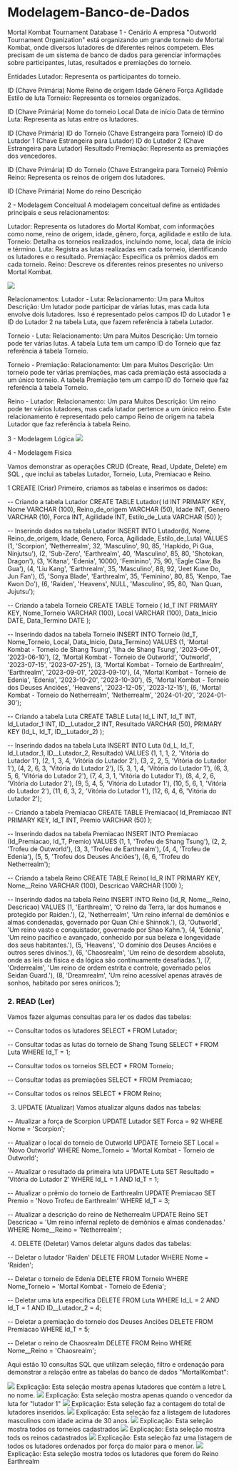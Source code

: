 # Modelagem-Banco-de-Dados

Mortal Kombat Tournament Database
1 - Cenário
A empresa "Outworld Tournament Organization" está organizando um grande torneio de Mortal Kombat, onde diversos lutadores de diferentes reinos competem. Eles precisam de um sistema de banco de dados para gerenciar informações sobre participantes, lutas, resultados e premiações do torneio.

Entidades
Lutador: Representa os participantes do torneio.

ID (Chave Primária)
Nome
Reino de origem
Idade
Gênero
Força
Agilidade
Estilo de luta
Torneio: Representa os torneios organizados.

ID (Chave Primária)
Nome do torneio
Local
Data de início
Data de término
Luta: Representa as lutas entre os lutadores.

ID (Chave Primária)
ID do Torneio (Chave Estrangeira para Torneio)
ID do Lutador 1 (Chave Estrangeira para Lutador)
ID do Lutador 2 (Chave Estrangeira para Lutador)
Resultado
Premiação: Representa as premiações dos vencedores.

ID (Chave Primária)
ID do Torneio (Chave Estrangeira para Torneio)
Prêmio
Reino: Representa os reinos de origem dos lutadores.

ID (Chave Primária)
Nome do reino
Descrição

2 - Modelagem Conceitual
A modelagem conceitual define as entidades principais e seus relacionamentos:

Lutador: Representa os lutadores do Mortal Kombat, com informações como nome, reino de origem, idade, gênero, força, agilidade e estilo de luta.
Torneio: Detalha os torneios realizados, incluindo nome, local, data de início e término.
Luta: Registra as lutas realizadas em cada torneio, identificando os lutadores e o resultado.
Premiação: Especifica os prêmios dados em cada torneio.
Reino: Descreve os diferentes reinos presentes no universo Mortal Kombat.

<img src='imagens/Conceitual_ MK.png'>

Relacionamentos:
Lutador - Luta:
Relacionamento: Um para Muitos 
Descrição: Um lutador pode participar de várias lutas, mas cada luta envolve dois lutadores. Isso é representado pelos campos ID do Lutador 1 e ID do Lutador 2 na tabela Luta, que fazem referência à tabela Lutador.

Torneio - Luta:
Relacionamento: Um para Muitos 
Descrição: Um torneio pode ter várias lutas. A tabela Luta tem um campo ID do Torneio que faz referência à tabela Torneio.

Torneio - Premiação:
Relacionamento: Um para Muitos 
Descrição: Um torneio pode ter várias premiações, mas cada premiação está associada a um único torneio. A tabela Premiação tem um campo ID do Torneio que faz referência à tabela Torneio.

Reino - Lutador:
Relacionamento: Um para Muitos 
Descrição: Um reino pode ter vários lutadores, mas cada lutador pertence a um único reino. Este relacionamento é representado pelo campo Reino de origem na tabela Lutador que faz referência à tabela Reino.

3 - Modelagem Lógica 
<img src='imagens/LOGICO MK.PNG'>

4 - Modelagem Fisica

Vamos demonstrar as operações CRUD (Create, Read, Update, Delete) em SQL , que inclui as tabelas Lutador, Torneio, Luta, Premiacao e Reino.

1 CREATE (Criar)
Primeiro, criamos as tabelas e inserimos os dados:

-- Criando a tabela Lutador
CREATE TABLE Lutador(
    Id INT PRIMARY KEY,
    Nome VARCHAR (100),
    Reino_de_origem VARCHAR (50),
    Idade INT,
    Genero VARCHAR (10),
    Forca INT,
    Agilidade INT,
    Estilo_de_Luta VARCHAR (50)
);

-- Inserindo dados na tabela Lutador
INSERT INTO Lutador(Id, Nome, Reino_de_origem, Idade, Genero, Forca, Agilidade, Estilo_de_Luta) VALUES
(1, 'Scorpion', 'Netherrealm', 32, 'Masculino', 90, 85, 'Hapkido, Pi Gua, Ninjutsu'),
(2, 'Sub-Zero', 'Earthrealm', 40, 'Masculino', 85, 80, 'Shotokan, Dragon'),
(3, 'Kitana', 'Edenia', 10000, 'Feminino', 75, 90, 'Eagle Claw, Ba Gua'),
(4, 'Liu Kang', 'Earthrealm', 35, 'Masculino', 88, 92, 'Jeet Kune Do, Jun Fan'),
(5, 'Sonya Blade', 'Earthrealm', 35, 'Feminino', 80, 85, 'Kenpo, Tae Kwon Do'),
(6, 'Raiden', 'Heavens', NULL, 'Masculino', 95, 80, 'Nan Quan, Jujutsu');

-- Criando a tabela Torneio
CREATE TABLE Torneio (
    Id_T INT PRIMARY KEY,
    Nome_Torneio VARCHAR (100),
    Local VARCHAR (100),
    Data_Inicio DATE,
    Data_Termino DATE
);

-- Inserindo dados na tabela Torneio
INSERT INTO Torneio (Id_T, Nome_Torneio, Local, Data_Inicio, Data_Termino) VALUES
(1, 'Mortal Kombat - Torneio de Shang Tsung', 'Ilha de Shang Tsung', '2023-06-01', '2023-06-10'),
(2, 'Mortal Kombat - Torneio de Outworld', 'Outworld', '2023-07-15', '2023-07-25'),
(3, 'Mortal Kombat - Torneio de Earthrealm', 'Earthrealm', '2023-09-01', '2023-09-10'),
(4, 'Mortal Kombat - Torneio de Edenia', 'Edenia', '2023-10-20', '2023-10-30'),
(5, 'Mortal Kombat - Torneio dos Deuses Anciões', 'Heavens', '2023-12-05', '2023-12-15'),
(6, 'Mortal Kombat - Torneio do Netherrealm', 'Netherrealm', '2024-01-20', '2024-01-30');

-- Criando a tabela Luta
CREATE TABLE Luta(
    Id_L INT,
    Id_T INT,
    Id_Lutador_1 INT,
    ID__Lutador_2 INT,
    Resultado VARCHAR (50),
    PRIMARY KEY (Id_L, Id_T, ID__Lutador_2)
);

-- Inserindo dados na tabela Luta
INSERT INTO Luta (Id_L, Id_T, Id_Lutador_1, ID__Lutador_2, Resultado) VALUES
(1, 1, 1, 2, 'Vitória do Lutador 1'),
(2, 1, 3, 4, 'Vitória do Lutador 2'),
(3, 2, 2, 5, 'Vitória do Lutador 1'),
(4, 2, 6, 3, 'Vitória do Lutador 2'),
(5, 3, 1, 4, 'Vitória do Lutador 1'),
(6, 3, 5, 6, 'Vitória do Lutador 2'),
(7, 4, 3, 1, 'Vitória do Lutador 1'),
(8, 4, 2, 6, 'Vitória do Lutador 2'),
(9, 5, 4, 5, 'Vitória do Lutador 1'),
(10, 5, 6, 1, 'Vitória do Lutador 2'),
(11, 6, 3, 2, 'Vitória do Lutador 1'),
(12, 6, 4, 6, 'Vitória do Lutador 2');

-- Criando a tabela Premiacao
CREATE TABLE Premiacao(
    Id_Premiacao INT PRIMARY KEY,
    Id_T INT,
    Premio VARCHAR (50)
);

-- Inserindo dados na tabela Premiacao
INSERT INTO Premiacao (Id_Premiacao, Id_T, Premio) VALUES
(1, 1, 'Trofeu de Shang Tsung'),
(2, 2, 'Trofeu de Outworld'),
(3, 3, 'Trofeu de Earthrealm'),
(4, 4, 'Trofeu de Edenia'),
(5, 5, 'Trofeu dos Deuses Anciões'),
(6, 6, 'Trofeu do Netherrealm');

-- Criando a tabela Reino
CREATE TABLE Reino(
    Id_R INT PRIMARY KEY,
    Nome__Reino VARCHAR (100),
    Descricao VARCHAR (100)
);

-- Inserindo dados na tabela Reino
INSERT INTO Reino (Id_R, Nome__Reino, Descricao) VALUES
(1, 'Earthrealm', 'O reino da Terra, lar dos humanos e protegido por Raiden.'),
(2, 'Netherrealm', 'Um reino infernal de demônios e almas condenadas, governado por Quan Chi e Shinnok.'),
(3, 'Outworld', 'Um reino vasto e conquistador, governado por Shao Kahn.'),
(4, 'Edenia', 'Um reino pacífico e avançado, conhecido por sua beleza e longevidade dos seus habitantes.'),
(5, 'Heavens', 'O domínio dos Deuses Anciões e outros seres divinos.'),
(6, 'Chaosrealm', 'Um reino de desordem absoluta, onde as leis da física e da lógica são continuamente desafiadas.'),
(7, 'Orderrealm', 'Um reino de ordem estrita e controle, governado pelos Seidan Guard.'),
(8, 'Dreamrealm', 'Um reino acessível apenas através de sonhos, habitado por seres oníricos.');

### 2. READ (Ler)
Vamos fazer algumas consultas para ler os dados das tabelas:

-- Consultar todos os lutadores
SELECT * FROM Lutador;

-- Consultar todas as lutas do torneio de Shang Tsung
SELECT * FROM Luta WHERE Id_T = 1;

-- Consultar todos os torneios
SELECT * FROM Torneio;

-- Consultar todas as premiações
SELECT * FROM Premiacao;

-- Consultar todos os reinos
SELECT * FROM Reino;

3. UPDATE (Atualizar)
Vamos atualizar alguns dados nas tabelas:

-- Atualizar a força de Scorpion
UPDATE Lutador
SET Forca = 92
WHERE Nome = 'Scorpion';

-- Atualizar o local do torneio de Outworld
UPDATE Torneio
SET Local = 'Novo Outworld'
WHERE Nome_Torneio = 'Mortal Kombat - Torneio de Outworld';

-- Atualizar o resultado da primeira luta
UPDATE Luta
SET Resultado = 'Vitória do Lutador 2'
WHERE Id_L = 1 AND Id_T = 1;

-- Atualizar o prêmio do torneio de Earthrealm
UPDATE Premiacao
SET Premio = 'Novo Trofeu de Earthrealm'
WHERE Id_T = 3;

-- Atualizar a descrição do reino de Netherrealm
UPDATE Reino
SET Descricao = 'Um reino infernal repleto de demônios e almas condenadas.'
WHERE Nome__Reino = 'Netherrealm';

4. DELETE (Deletar)
Vamos deletar alguns dados das tabelas:

-- Deletar o lutador 'Raiden'
DELETE FROM Lutador
WHERE Nome = 'Raiden';

-- Deletar o torneio de Edenia
DELETE FROM Torneio
WHERE Nome_Torneio = 'Mortal Kombat - Torneio de Edenia';

-- Deletar uma luta específica
DELETE FROM Luta
WHERE Id_L = 2 AND Id_T = 1 AND ID__Lutador_2 = 4;

-- Deletar a premiação do torneio dos Deuses Anciões
DELETE FROM Premiacao
WHERE Id_T = 5;

-- Deletar o reino de Chaosrealm
DELETE FROM Reino
WHERE Nome__Reino = 'Chaosrealm';


Aqui estão 10 consultas SQL que utilizam seleção, filtro e ordenação para demonstrar a relação entre as tabelas do banco de dados "MortalKombat":

<img src='imagens/seleção apenas lutadores com letra L no nome.PNG'>
Explicação: Esta seleção mostra apenas lutadores que contém a letre L no nome.



<img src='imagens/selecionado apenas onde o vencedor for o lutador 1.PNG'>
Explicação: Esta seleção mostra apenas quando o vencedor da luta for "lutador 1"

<img src='imagens/seleção contagem de lutarores.PNG'>
Explicação: Esta seleção faz a contagem do total de lutadores inseridos.

<img src='imagens/seleção de lutadores masculino com idade acima de 30.PNG'>
Explicação: Esta seleção faz a listagem de lutadores masculinos com idade acima de 30 anos.

<img src='imagens/seleção de torneio.PNG'>
Explicação: Esta seleção mostra todos os torneios cadastrados

<img src='imagens/seleção dos reinos.PNG'>
Explicação: Esta seleção mostra tods os reinos cadastrados

<img src='imagens/seleção lutadores por força do maior para o menor.PNG'>
Explicação: Esta seleção faz uma listagem de todos os lutadores ordenados por força do maior para o menor.

<img src='imagens/seleção lutadores que forem do reino Earthrealm.PNG'>
Explicação: Esta seleção mostra todos os lutadores que forem do Reino Earthrealm
